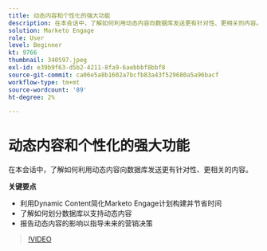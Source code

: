 ```yaml
---
title: 动态内容和个性化的强大功能
description: 在本会话中，了解如何利用动态内容向数据库发送更有针对性、更相关的内容。
solution: Marketo Engage
role: User
level: Beginner
kt: 9766
thumbnail: 340597.jpeg
exl-id: e39b9f63-d5b2-4211-8fa9-6aebbbf8bbf8
source-git-commit: ca06e5a8b1602a7bcfb83a43f529680a5a96bacf
workflow-type: tm+mt
source-wordcount: '89'
ht-degree: 2%

---
```


# 动态内容和个性化的强大功能

在本会话中，了解如何利用动态内容向数据库发送更有针对性、更相关的内容。

**关键要点**

* 利用Dynamic Content简化Marketo Engage计划构建并节省时间
* 了解如何划分数据库以支持动态内容
* 报告动态内容的影响以指导未来的营销决策

>[!VIDEO](https://video.tv.adobe.com/v/340597/?quality=12&learn=on)
